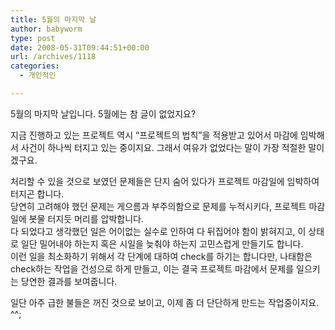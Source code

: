 ```yaml
---
title: 5월의 마지막 날
author: babyworm
type: post
date: 2008-05-31T09:44:51+00:00
url: /archives/1118
categories:
  - 개인적인

---
```

5월의 마지막 날입니다. 5월에는 참 글이 없었지요?  
  
지금 진행하고 있는 프로젝트 역시 &#8220;프로젝트의 법칙&#8221;을 적용받고 있어서 마감에 임박해서 사건이 하나씩 터지고 있는 중이지요. 그래서 여유가 없었다는 말이 가장 적절한 말이겠구요.  
  
처리할 수 있을 것으로 보였던 문제들은 단지 숨어 있다가 프로젝트 마감일에 임박하여 터지곤 합니다.  
당연히 고려해야 했던 문제는 게으름과 부주의함으로 문제를 누적시키다, 프로젝트 마감일에 봇물 터지듯 머리를 압박합니다.  
다 되었다고 생각했던 일은 어이없는 실수로 인하여 다 뒤집어야 함이 밝혀지고, 이 상태로 일단 밀어내야 하는지 혹은 시일을 늦춰야 하는지 고민스럽게 만들기도 합니다.  
이런 일을 최소화하기 위해서 각 단계에 대하여 check를 하기는 합니다만, 나태함은 check하는 작업을 건성으로 하게 만들고, 이는 결국 프로젝트 마감에서 문제를 일으키는 당연한 결과를 보여줍니다.  
  
일단 아주 급한 불들은 꺼진 것으로 보이고, 이제 좀 더 단단하게 만드는 작업중이지요. ^^;